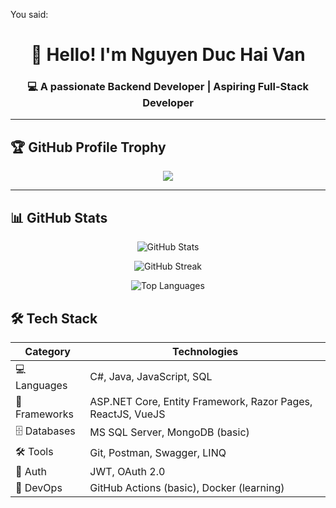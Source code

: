 You said:
<h1 align="center">👋 Hello! I'm Nguyen Duc Hai Van</h1>
<h3 align="center">💻 A passionate Backend Developer | Aspiring Full-Stack Developer</h3>



---

## 🏆 GitHub Profile Trophy

<p align="center">
  <img src="https://github-profile-trophy.vercel.app/?username=vanngdh&theme=algolia&margin-w=15&margin-h=15" />
</p>

---

## 📊 GitHub Stats

<p align="center">
  <img src="https://github-readme-stats.vercel.app/api?username=van-is-me&show_icons=true&theme=radical" alt="GitHub Stats" />
</p>

<p align="center">
  <img src="https://streak-stats.demolab.com?user=van-is-me&theme=radical" alt="GitHub Streak" />
</p>

<p align="center">
  <img src="https://github-readme-stats.vercel.app/api/top-langs/?username=van-is-me&layout=compact&theme=radical" alt="Top Languages" />
</p>

## 🛠️ Tech Stack

| Category       | Technologies                                                                 |
|----------------|-------------------------------------------------------------------------------|
| 💻 Languages    | C#, Java, JavaScript, SQL                                                    |
| 🧱 Frameworks   | ASP.NET Core, Entity Framework, Razor Pages, ReactJS, VueJS                 |
| 🗄️ Databases    | MS SQL Server, MongoDB (basic)                                               |
| 🛠️ Tools        | Git, Postman, Swagger, LINQ                                                  |
| 🔐 Auth        | JWT, OAuth 2.0                                                               |
| 🚀 DevOps      | GitHub Actions (basic), Docker (learning)                                   |
